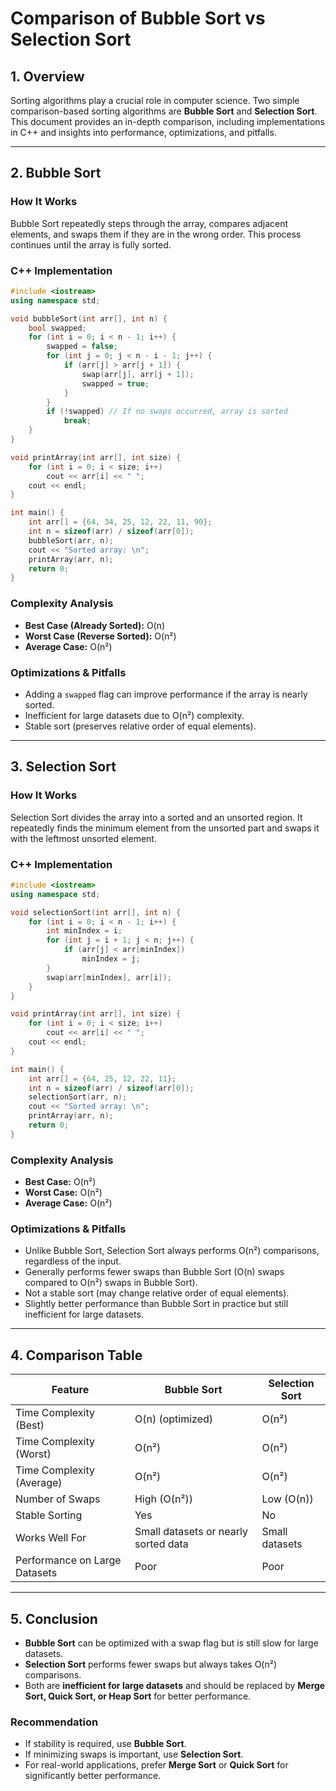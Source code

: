 # **Comparison of Bubble Sort vs Selection Sort**

## **1. Overview**

Sorting algorithms play a crucial role in computer science. Two simple comparison-based sorting algorithms are **Bubble Sort** and **Selection Sort**. This document provides an in-depth comparison, including implementations in C++ and insights into performance, optimizations, and pitfalls.

---

## **2. Bubble Sort**

### **How It Works**

Bubble Sort repeatedly steps through the array, compares adjacent elements, and swaps them if they are in the wrong order. This process continues until the array is fully sorted.

### **C++ Implementation**

```cpp
#include <iostream>
using namespace std;

void bubbleSort(int arr[], int n) {
    bool swapped;
    for (int i = 0; i < n - 1; i++) {
        swapped = false;
        for (int j = 0; j < n - i - 1; j++) {
            if (arr[j] > arr[j + 1]) {
                swap(arr[j], arr[j + 1]);
                swapped = true;
            }
        }
        if (!swapped) // If no swaps occurred, array is sorted
            break;
    }
}

void printArray(int arr[], int size) {
    for (int i = 0; i < size; i++)
        cout << arr[i] << " ";
    cout << endl;
}

int main() {
    int arr[] = {64, 34, 25, 12, 22, 11, 90};
    int n = sizeof(arr) / sizeof(arr[0]);
    bubbleSort(arr, n);
    cout << "Sorted array: \n";
    printArray(arr, n);
    return 0;
}
```

### **Complexity Analysis**

- **Best Case (Already Sorted):** O(n)
- **Worst Case (Reverse Sorted):** O(n²)
- **Average Case:** O(n²)

### **Optimizations & Pitfalls**

- Adding a `swapped` flag can improve performance if the array is nearly sorted.
- Inefficient for large datasets due to O(n²) complexity.
- Stable sort (preserves relative order of equal elements).

---

## **3. Selection Sort**

### **How It Works**

Selection Sort divides the array into a sorted and an unsorted region. It repeatedly finds the minimum element from the unsorted part and swaps it with the leftmost unsorted element.

### **C++ Implementation**

```cpp
#include <iostream>
using namespace std;

void selectionSort(int arr[], int n) {
    for (int i = 0; i < n - 1; i++) {
        int minIndex = i;
        for (int j = i + 1; j < n; j++) {
            if (arr[j] < arr[minIndex])
                minIndex = j;
        }
        swap(arr[minIndex], arr[i]);
    }
}

void printArray(int arr[], int size) {
    for (int i = 0; i < size; i++)
        cout << arr[i] << " ";
    cout << endl;
}

int main() {
    int arr[] = {64, 25, 12, 22, 11};
    int n = sizeof(arr) / sizeof(arr[0]);
    selectionSort(arr, n);
    cout << "Sorted array: \n";
    printArray(arr, n);
    return 0;
}
```

### **Complexity Analysis**

- **Best Case:** O(n²)
- **Worst Case:** O(n²)
- **Average Case:** O(n²)

### **Optimizations & Pitfalls**

- Unlike Bubble Sort, Selection Sort always performs O(n²) comparisons, regardless of the input.
- Generally performs fewer swaps than Bubble Sort (O(n) swaps compared to O(n²) swaps in Bubble Sort).
- Not a stable sort (may change relative order of equal elements).
- Slightly better performance than Bubble Sort in practice but still inefficient for large datasets.

---

## **4. Comparison Table**

| Feature                       | Bubble Sort                          | Selection Sort |
| ----------------------------- | ------------------------------------ | -------------- |
| Time Complexity (Best)        | O(n) (optimized)                     | O(n²)          |
| Time Complexity (Worst)       | O(n²)                                | O(n²)          |
| Time Complexity (Average)     | O(n²)                                | O(n²)          |
| Number of Swaps               | High (O(n²))                         | Low (O(n))     |
| Stable Sorting                | Yes                                  | No             |
| Works Well For                | Small datasets or nearly sorted data | Small datasets |
| Performance on Large Datasets | Poor                                 | Poor           |

---

## **5. Conclusion**

- **Bubble Sort** can be optimized with a swap flag but is still slow for large datasets.
- **Selection Sort** performs fewer swaps but always takes O(n²) comparisons.
- Both are **inefficient for large datasets** and should be replaced by **Merge Sort, Quick Sort, or Heap Sort** for better performance.

### **Recommendation**

- If stability is required, use **Bubble Sort**.
- If minimizing swaps is important, use **Selection Sort**.
- For real-world applications, prefer **Merge Sort** or **Quick Sort** for significantly better performance.
